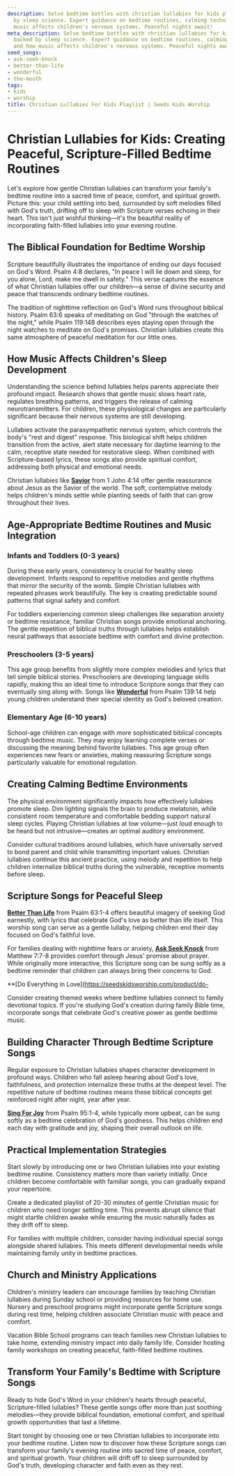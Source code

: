 ```yaml
---
description: Solve bedtime battles with christian lullabies for kids playlist backed
  by sleep science. Expert guidance on bedtime routines, calming techniques, and how
  music affects children's nervous systems. Peaceful nights await!
meta_description: Solve bedtime battles with christian lullabies for kids playlist
  backed by sleep science. Expert guidance on bedtime routines, calming techniques,
  and how music affects children's nervous systems. Peaceful nights await!
seed_songs:
- ask-seek-knock
- better-than-life
- wonderful
- the-mouth
tags:
- kids
- worship
title: Christian Lullabies For Kids Playlist | Seeds Kids Worship
---
```

# Christian Lullabies for Kids: Creating Peaceful, Scripture-Filled Bedtime Routines

Let's explore how gentle Christian lullabies can transform your family's bedtime routine into a sacred time of peace, comfort, and spiritual growth. Picture this: your child settling into bed, surrounded by soft melodies filled with God's truth, drifting off to sleep with Scripture verses echoing in their heart. This isn't just wishful thinking—it's the beautiful reality of incorporating faith-filled lullabies into your evening routine.

## The Biblical Foundation for Bedtime Worship

Scripture beautifully illustrates the importance of ending our days focused on God's Word. Psalm 4:8 declares, "In peace I will lie down and sleep, for you alone, Lord, make me dwell in safety." This verse captures the essence of what Christian lullabies offer our children—a sense of divine security and peace that transcends ordinary bedtime routines.

The tradition of nighttime reflection on God's Word runs throughout biblical history. Psalm 63:6 speaks of meditating on God "through the watches of the night," while Psalm 119:148 describes eyes staying open through the night watches to meditate on God's promises. Christian lullabies create this same atmosphere of peaceful meditation for our little ones.

## How Music Affects Children's Sleep Development

Understanding the science behind lullabies helps parents appreciate their profound impact. Research shows that gentle music slows heart rate, regulates breathing patterns, and triggers the release of calming neurotransmitters. For children, these physiological changes are particularly significant because their nervous systems are still developing.

Lullabies activate the parasympathetic nervous system, which controls the body's "rest and digest" response. This biological shift helps children transition from the active, alert state necessary for daytime learning to the calm, receptive state needed for restorative sleep. When combined with Scripture-based lyrics, these songs also provide spiritual comfort, addressing both physical and emotional needs.

Christian lullabies like **[Savior](https://seedskidsworship.com/product/savior-1-john-414/)** from 1 John 4:14 offer gentle reassurance about Jesus as the Savior of the world. The soft, contemplative melody helps children's minds settle while planting seeds of faith that can grow throughout their lives.

## Age-Appropriate Bedtime Routines and Music Integration

### Infants and Toddlers (0-3 years)
During these early years, consistency is crucial for healthy sleep development. Infants respond to repetitive melodies and gentle rhythms that mirror the security of the womb. Simple Christian lullabies with repeated phrases work beautifully. The key is creating predictable sound patterns that signal safety and comfort.

For toddlers experiencing common sleep challenges like separation anxiety or bedtime resistance, familiar Christian songs provide emotional anchoring. The gentle repetition of biblical truths through lullabies helps establish neural pathways that associate bedtime with comfort and divine protection.

### Preschoolers (3-5 years)
This age group benefits from slightly more complex melodies and lyrics that tell simple biblical stories. Preschoolers are developing language skills rapidly, making this an ideal time to introduce Scripture songs that they can eventually sing along with. Songs like **[Wonderful](https://seedskidsworship.com/product/wonderful-psalm-13914/)** from Psalm 139:14 help young children understand their special identity as God's beloved creation.

### Elementary Age (6-10 years)
School-age children can engage with more sophisticated biblical concepts through bedtime music. They may enjoy learning complete verses or discussing the meaning behind favorite lullabies. This age group often experiences new fears or anxieties, making reassuring Scripture songs particularly valuable for emotional regulation.

## Creating Calming Bedtime Environments

The physical environment significantly impacts how effectively lullabies promote sleep. Dim lighting signals the brain to produce melatonin, while consistent room temperature and comfortable bedding support natural sleep cycles. Playing Christian lullabies at low volume—just loud enough to be heard but not intrusive—creates an optimal auditory environment.

Consider cultural traditions around lullabies, which have universally served to bond parent and child while transmitting important values. Christian lullabies continue this ancient practice, using melody and repetition to help children internalize biblical truths during the vulnerable, receptive moments before sleep.

## Scripture Songs for Peaceful Sleep

**[Better Than Life](https://seedskidsworship.com/product/seeds-of-praise-vol-3/)** from Psalm 63:1-4 offers beautiful imagery of seeking God earnestly, with lyrics that celebrate God's love as better than life itself. This worship song can serve as a gentle lullaby, helping children end their day focused on God's faithful love.

For families dealing with nighttime fears or anxiety, **[Ask Seek Knock](https://seedskidsworship.com/product/ask-seek-knock-matthew-77-8-2/)** from Matthew 7:7-8 provides comfort through Jesus' promise about prayer. While originally more interactive, this Scripture song can be sung softly as a bedtime reminder that children can always bring their concerns to God.

**[Do Everything in Love](https://seedskidsworship.com/product/do-

Consider creating themed weeks where bedtime lullabies connect to family devotional topics. If you're studying God's creation during family Bible time, incorporate songs that celebrate God's creative power as gentle bedtime music.

## Building Character Through Bedtime Scripture Songs

Regular exposure to Christian lullabies shapes character development in profound ways. Children who fall asleep hearing about God's love, faithfulness, and protection internalize these truths at the deepest level. The repetitive nature of bedtime routines means these biblical concepts get reinforced night after night, year after year.

**[Sing For Joy](https://seedskidsworship.com/product/sing-for-joy-psalm-951-4-3/)** from Psalm 95:1-4, while typically more upbeat, can be sung softly as a bedtime celebration of God's goodness. This helps children end each day with gratitude and joy, shaping their overall outlook on life.

## Practical Implementation Strategies

Start slowly by introducing one or two Christian lullabies into your existing bedtime routine. Consistency matters more than variety initially. Once children become comfortable with familiar songs, you can gradually expand your repertoire.

Create a dedicated playlist of 20-30 minutes of gentle Christian music for children who need longer settling time. This prevents abrupt silence that might startle children awake while ensuring the music naturally fades as they drift off to sleep.

For families with multiple children, consider having individual special songs alongside shared lullabies. This meets different developmental needs while maintaining family unity in bedtime practices.

## Church and Ministry Applications

Children's ministry leaders can encourage families by teaching Christian lullabies during Sunday school or providing resources for home use. Nursery and preschool programs might incorporate gentle Scripture songs during rest time, helping children associate Christian music with peace and comfort.

Vacation Bible School programs can teach families new Christian lullabies to take home, extending ministry impact into daily family life. Consider hosting family workshops on creating peaceful, faith-filled bedtime routines.

## Transform Your Family's Bedtime with Scripture Songs

Ready to hide God's Word in your children's hearts through peaceful, Scripture-filled lullabies? These gentle songs offer more than just soothing melodies—they provide biblical foundation, emotional comfort, and spiritual growth opportunities that last a lifetime.

Start tonight by choosing one or two Christian lullabies to incorporate into your bedtime routine. Listen now to discover how these Scripture songs can transform your family's evening routine into sacred time of peace, comfort, and spiritual growth. Your children will drift off to sleep surrounded by God's truth, developing character and faith even as they rest.

<script type="application/ld+json">
{
  "@context": "https://schema.org",
  "@type": "Article",
  "headline": "Christian Lullabies For Kids Playlist",
  "author": {
    "@type": "Organization",
    "name": "Seeds Kids Worship"
  },
  "publisher": {
    "@type": "Organization",
    "name": "Seeds Kids Worship",
    "logo": {
      "@type": "ImageObject",
      "url": "https://seedskidsworship.com/logo.png"
    }
  },
  "datePublished": "2025-09-04T10:12:38.616335",
  "dateModified": "2025-09-04T10:12:38.616346",
  "description": "Solve bedtime battles with christian lullabies for kids playlist backed by sleep science. Expert guidance on bedtime routines, calming techniques, and how music",
  "mainEntityOfPage": {
    "@type": "WebPage",
    "@id": "https://seedskidsworship.com/activities/christian-lullabies-for-kids-playlist/"
  }
}
</script>

<script type="application/ld+json">
{
  "@context": "https://schema.org",
  "@type": "Product",
  "name": "Ask Seek Knock",
  "description": "Interactive worship song teaching children Jesus' promise about asking seeking and knocking in prayer",
  "url": "https://seedskidsworship.com/product/ask-seek-knock-matthew-77-8-2/",
  "brand": {
    "@type": "Brand",
    "name": "Seeds Kids Worship"
  },
  "category": "Children's Christian Music",
  "album": "Seeds of Courage"
}
</script>

<script type="application/ld+json">
{
  "@context": "https://schema.org",
  "@type": "Product",
  "name": "Better Than Life",
  "description": "Worship song celebrating God's love as better than life itself from Psalm 63",
  "url": "https://seedskidsworship.com/product/seeds-of-praise-vol-3/",
  "brand": {
    "@type": "Brand",
    "name": "Seeds Kids Worship"
  },
  "category": "Children's Christian Music",
  "album": "Seeds of Praise"
}
</script>

<script type="application/ld+json">
{
  "@context":
